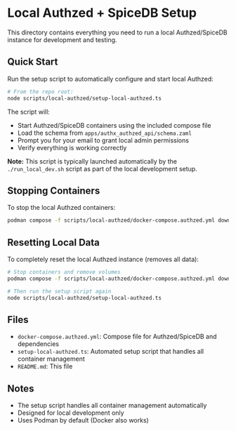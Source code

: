 # Local Authzed + SpiceDB Setup

This directory contains everything you need to run a local Authzed/SpiceDB instance for development and testing.

## Quick Start

Run the setup script to automatically configure and start local Authzed:

```sh
# From the repo root:
node scripts/local-authzed/setup-local-authzed.ts
```

The script will:

- Start Authzed/SpiceDB containers using the included compose file
- Load the schema from `apps/authx_authzed_api/schema.zaml`
- Prompt you for your email to grant local admin permissions
- Verify everything is working correctly

**Note:** This script is typically launched automatically by the `./run_local_dev.sh` script as part of the local development setup.

## Stopping Containers

To stop the local Authzed containers:

```sh
podman compose -f scripts/local-authzed/docker-compose.authzed.yml down
```

## Resetting Local Data

To completely reset the local Authzed instance (removes all data):

```sh
# Stop containers and remove volumes
podman compose -f scripts/local-authzed/docker-compose.authzed.yml down --volumes

# Then run the setup script again
node scripts/local-authzed/setup-local-authzed.ts
```

## Files

- `docker-compose.authzed.yml`: Compose file for Authzed/SpiceDB and dependencies
- `setup-local-authzed.ts`: Automated setup script that handles all container management
- `README.md`: This file

## Notes

- The setup script handles all container management automatically
- Designed for local development only
- Uses Podman by default (Docker also works)
